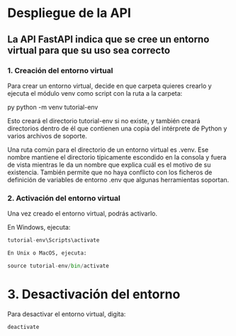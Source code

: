 # Despliegue de la API

## La API FastAPI indica que se cree un entorno virtual para que su uso sea correcto

### 1. Creación del entorno virtual

Para crear un entorno virtual, decide en que carpeta quieres crearlo y ejecuta el módulo venv como script con la ruta a la carpeta:


py
python -m venv tutorial-env

Esto creará el directorio tutorial-env si no existe, y también creará directorios dentro de él que contienen una copia del intérprete de Python y varios archivos de soporte.

Una ruta común para el directorio de un entorno virtual es .venv. Ese nombre mantiene el directorio típicamente escondido en la consola y fuera de vista mientras le da un nombre que explica cuál es el motivo de su existencia. También permite que no haya conflicto con los ficheros de definición de variables de entorno .env que algunas herramientas soportan.

### 2. Activación del entorno virtual

Una vez creado el entorno virtual, podrás activarlo.

En Windows, ejecuta:


```py
tutorial-env\Scripts\activate
```
```py
En Unix o MacOS, ejecuta:
```
```py
source tutorial-env/bin/activate
```

# 3. Desactivación del entorno

Para desactivar el entorno virtual, digita:

```py
deactivate
```

